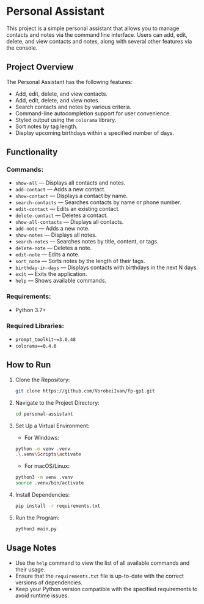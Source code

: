 # Personal Assistant

This project is a simple personal assistant that allows you to manage contacts and notes via the command line interface. Users can add, edit, delete, and view contacts and notes, along with several other features via the console.

## Project Overview

The Personal Assistant has the following features:

- Add, edit, delete, and view contacts.
- Add, edit, delete, and view notes.
- Search contacts and notes by various criteria.
- Command-line autocompletion support for user convenience.
- Styled output using the `colorama` library.
- Sort notes by tag length.
- Display upcoming birthdays within a specified number of days.

## Functionality

### Commands:

- `show-all` — Displays all contacts and notes.
- `add-contact` — Adds a new contact.
- `show-contact` — Displays a contact by name.
- `search-contacts` — Searches contacts by name or phone number.
- `edit-contact` — Edits an existing contact.
- `delete-contact` — Deletes a contact.
- `show-all-contacts` — Displays all contacts.
- `add-note` — Adds a new note.
- `show-notes` — Displays all notes.
- `search-notes` — Searches notes by title, content, or tags.
- `delete-note` — Deletes a note.
- `edit-note` — Edits a note.
- `sort_note` — Sorts notes by the length of their tags.
- `birthday-in-days` — Displays contacts with birthdays in the next N days.
- `exit` — Exits the application.
- `help` — Shows available commands.

### Requirements:

- Python 3.7+

### Required Libraries:

- `prompt_toolkit~=3.0.48`
- `colorama==0.4.6`

## How to Run

1. Clone the Repository:

   ```bash
   git clone https://github.com/VorobeiIvan/fp-gp1.git
   ```

2. Navigate to the Project Directory:

   ```bash
   cd personal-assistant
   ```

3. Set Up a Virtual Environment:

   - For Windows:

   ```bash
   python -m venv .venv
   .\.venv\Scripts\activate
   ```

   - For macOS/Linux:

   ```bash
   python3 -m venv .venv
   source .venv/bin/activate
   ```

4. Install Dependencies:

   ```bash
   pip install -r requirements.txt
   ```

5. Run the Program:

   ```bash
   python3 main.py
   ```

## Usage Notes

- Use the `help` command to view the list of all available commands and their usage.
- Ensure that the `requirements.txt` file is up-to-date with the correct versions of dependencies.
- Keep your Python version compatible with the specified requirements to avoid runtime issues.
